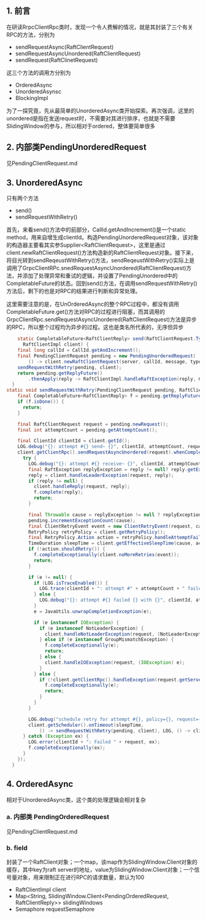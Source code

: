 ## 1. 前言

在研读RrpcClientRpc类时，发现一个令人费解的情况，就是其封装了三个有关RPC的方法，分别为

* sendRequestAsync(RaftClientRequest)
* sendRequestAsyncUnordered(RaftClientRequest)
* sendRequest(RaftClinetRequest)

这三个方法的调用方分别为

* OrderedAsync
* UnorderedAsynsc
* BlockingImpl

为了一探究竟，先从最简单的UnorderedAsync类开始探索。再次强调，这里的unordered是指在发送request时，不需要对其进行排序，也就是不需要SlidingWindow的参与，所以相对于ordered，整体要简单很多

## 2. 内部类PendingUnorderedRequest

见PendingClientRequest.md

## 3. UnorderedAsync

只有两个方法

* send()
* sendRequestWithRetry()

首先，来看send()方法中的前部分，CallId.getAndIncrement()是一个static method，用来自增生成clientId。构造PendingUnorderedRequest对象，该对象的构造器主要看其实参Supplier\<RaftClientRequest>，这里是通过client.newRaftClientRequest()方法构造新的RaftClientRequest对象。接下来，将目光转到sendReqeustWithRetry()方法，sendReqeustWithRetry()实际上是调用了GrpcClientRPc.snedRequestAsyncUnordered(RaftClientRequest)方法，并添加了处理异常和重试的逻辑，并设置了PendingUnordered中的CompletableFuture的状态。回到send()方法，在调用sendRequestWithRetry()方法后，剩下的也是对RPC的结果进行判断和异常处理。

这里需要注意的是，在UnOrderedAsync的整个RPC过程中，都没有调用CompletableFuture.get()方法对RPC的过程进行阻塞，而其调用的GrpcClientRpc.sendRequestAsyncUnordered(RaftClientRequest)方法是异步的RPC，所以整个过程均为异步的过程。这也是类名所代表的，无序但异步

```java
  	static CompletableFuture<RaftClientReply> send(RaftClientRequest.Type type, Message message, RaftPeerId server,
      RaftClientImpl client) {
    final long callId = CallId.getAndIncrement();
    final PendingClientRequest pending = new PendingUnorderedRequest(
        () -> client.newRaftClientRequest(server, callId, message, type, null));
    sendRequestWithRetry(pending, client);
    return pending.getReplyFuture()
        .thenApply(reply -> RaftClientImpl.handleRaftException(reply, CompletionException::new));
  }  
static void sendRequestWithRetry(PendingClientRequest pending, RaftClientImpl client) {
    final CompletableFuture<RaftClientReply> f = pending.getReplyFuture();
    if (f.isDone()) {
      return;
    }

    final RaftClientRequest request = pending.newRequest();
    final int attemptCount = pending.getAttemptCount();

    final ClientId clientId = client.getId();
    LOG.debug("{}: attempt #{} send~ {}", clientId, attemptCount, request);
    client.getClientRpc().sendRequestAsyncUnordered(request).whenCompleteAsync((reply, e) -> {
      try {
        LOG.debug("{}: attempt #{} receive~ {}", clientId, attemptCount, reply);
        final RaftException replyException = reply != null? reply.getException(): null;
        reply = client.handleLeaderException(request, reply);
        if (reply != null) {
          client.handleReply(request, reply);
          f.complete(reply);
          return;
        }

        final Throwable cause = replyException != null ? replyException : e;
        pending.incrementExceptionCount(cause);
        final ClientRetryEvent event = new ClientRetryEvent(request, cause, pending);
        RetryPolicy retryPolicy = client.getRetryPolicy();
        final RetryPolicy.Action action = retryPolicy.handleAttemptFailure(event);
        TimeDuration sleepTime = client.getEffectiveSleepTime(cause, action.getSleepTime());
        if (!action.shouldRetry()) {
          f.completeExceptionally(client.noMoreRetries(event));
          return;
        }

        if (e != null) {
          if (LOG.isTraceEnabled()) {
            LOG.trace(clientId + ": attempt #" + attemptCount + " failed~ " + request, e);
          } else {
            LOG.debug("{}: attempt #{} failed {} with {}", clientId, attemptCount, request, e);
          }
          e = JavaUtils.unwrapCompletionException(e);

          if (e instanceof IOException) {
            if (e instanceof NotLeaderException) {
              client.handleNotLeaderException(request, (NotLeaderException) e, null);
            } else if (e instanceof GroupMismatchException) {
              f.completeExceptionally(e);
              return;
            } else {
              client.handleIOException(request, (IOException) e);
            }
          } else {
            if (!client.getClientRpc().handleException(request.getServerId(), e, false)) {
              f.completeExceptionally(e);
              return;
            }
          }
        }

        LOG.debug("schedule retry for attempt #{}, policy={}, request={}", attemptCount, retryPolicy, request);
        client.getScheduler().onTimeout(sleepTime,
            () -> sendRequestWithRetry(pending, client), LOG, () -> clientId + ": Failed~ to retry " + request);
      } catch (Exception ex) {
        LOG.error(clientId + ": Failed " + request, ex);
        f.completeExceptionally(ex);
      }
    });
  }
```

## 4. OrderedAsync

相对于UnorderedAsync类，这个类的处理逻辑会相对复杂

### a. 内部类 PendingOrderedRequest

见PendingClientRequest.md

### b. field

封装了一个RaftClient对象；一个map，该map作为SlidingWindow.Client对象的缓存，其中key为raft server的地址，value为SlidingWindow.Client对象；一个信号量对象，用来限制正在进行RPC的请求数量，默认为100

* RaftClientImpl client
* Map<String, SlidingWindow.Client<PendingOrderedRequest, RaftClientReply>> slidingWindows
* Semaphore requestSemaphore

